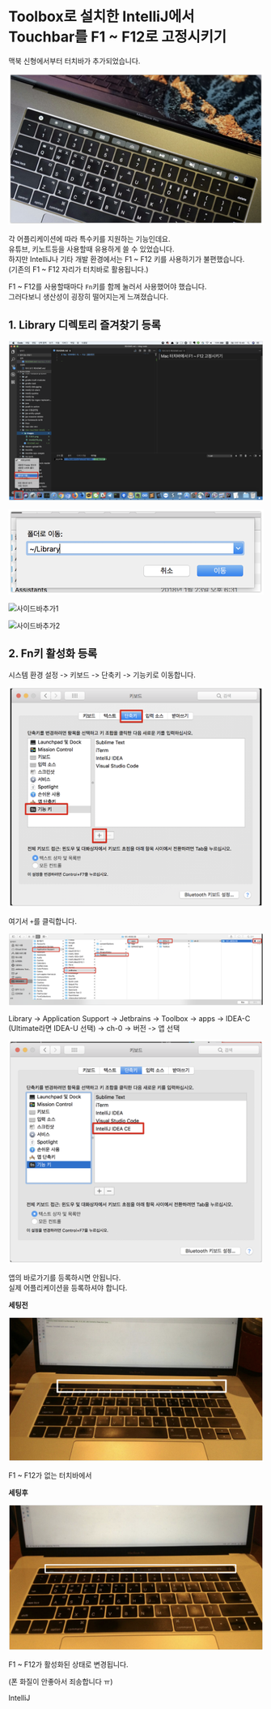 # Toolbox로 설치한 IntelliJ에서 Touchbar를 F1 ~ F12로 고정시키기

맥북 신형에서부터 터치바가 추가되었습니다.  

![터치바](./images/터치바.png)

각 어플리케이션에 따라 특수키를 지원하는 기능인데요.  
유튜브, 키노트등을 사용할때 유용하게 쓸 수 있었습니다.  
하지만 IntelliJ나 기타 개발 환경에서는 F1 ~ F12 키를 사용하기가 불편했습니다.  
(기존의 F1 ~ F12 자리가 터치바로 활용됩니다.)  
  
F1 ~ F12를 사용할때마다 ```Fn```키를 함께 눌러서 사용했어야 했습니다.  
그러다보니 생산성이 굉장히 떨어지는게 느껴졌습니다.  
  
## 1. Library 디렉토리 즐겨찾기 등록

![finder](./images/finder.png)

![Library](./images/Library.png)



![사이드바추가1](./images/사이드바추가1.png)

![사이드바추가2](./images/사이드바추가2.png)


## 2. Fn키 활성화 등록

시스템 환경 설정 -> 키보드 -> 단축키 -> 기능키로 이동합니다.

![키보드](./images/키보드.png)

여기서 ```+```를 클릭합니다.  

![Intellij선택](./images/Intellij선택.png)

Library -> Application Support -> Jetbrains -> Toolbox -> apps -> IDEA-C (Ultimate라면 IDEA-U 선택) -> ch-0 -> 버전 -> 앱 선택

![등록후](./images/등록후.png)

앱의 바로가기를 등록하시면 안됩니다.  
실제 어플리케이션을 등록하셔야 합니다.

**세팅전**

![세팅전](./images/세팅전.png)

F1 ~ F12가 없는 터치바에서 
  
**세팅후**

![세팅후](./images/세팅후.png)

F1 ~ F12가 활성화된 상태로 변경됩니다.  
  
(폰 화질이 안좋아서 죄송합니다 ㅠ)  
  
IntelliJ